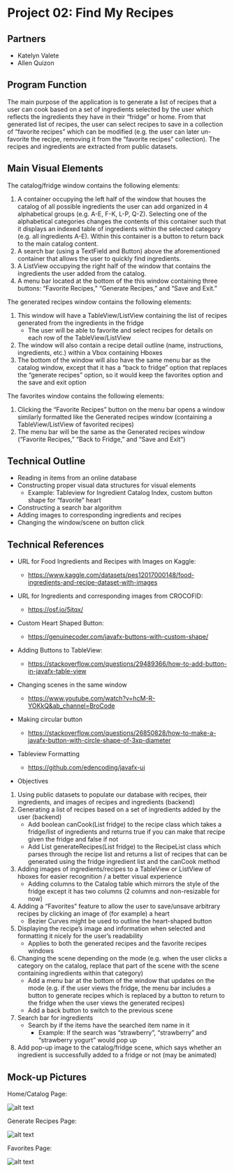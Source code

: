 # Project 02: Find My Recipes

## Partners
* Katelyn Valete
* Allen Quizon

## Program Function

The main purpose of the application is to generate a list of recipes that a user can cook based on a set of ingredients selected by the user which reflects the ingredients they have in their “fridge” or home. From that generated list of recipes, the user can select recipes to save in a collection of “favorite recipes” which can be modified (e.g. the user can later un-favorite the recipe, removing it from the “favorite recipes” collection). The recipes and ingredients are extracted from public datasets.

## Main Visual Elements
The catalog/fridge window contains the following elements:
1. A container occupying the left half of the window that houses the catalog of all possible ingredients the user can add organized in 4 alphabetical groups (e.g. A-E, F-K, L-P, Q-Z). Selecting one of the alphabetical categories changes the contents of this container such that it displays an indexed table of ingredients within the selected category (e.g. all ingredients A-E). Within this container is a button to return back to the main catalog content.
2. A search bar (using a TextField and Button) above the aforementioned container that allows the user to quickly find ingredients.
3. A ListView occupying the right half of the window that contains the ingredients the user added from the catalog. 
4. A menu bar located at the bottom of the this window containing three buttons: “Favorite Recipes,” “Generate Recipes,” and “Save and Exit.”

The generated recipes window contains the following elements:
1. This window will have a TableView/ListView containing the list of recipes generated from the ingredients in the fridge
    * The user will be able to favorite and select recipes for details on each row of the TableView/ListView
2. The window will also contain a recipe detail outline (name, instructions, ingredients, etc.) within a Vbox containing Hboxes
3. The bottom of the window will also have the same menu bar as the catalog window, except that it has a “back to fridge” option that replaces the “generate recipes” option, so it would keep the favorites option and the save and exit option

The favorites window contains the following elements:
1. Clicking the “Favorite Recipes” button on the menu bar opens a window similarly formatted like the Generated recipes window (containing a TableView/ListView of favorited recipes)
2. The menu bar will be the same as the Generated recipes window (“Favorite Recipes,” “Back to Fridge,” and “Save and Exit”)

## Technical Outline
* Reading in items from an online database
* Constructing proper visual data structures for visual elements
    * Example: Tableview for Ingredient Catalog Index, custom button shape for “favorite” heart
* Constructing a search bar algorithm
* Adding images to corresponding ingredients and recipes
* Changing the window/scene on button click

## Technical References
* URL for Food Ingredients and Recipes with Images on Kaggle:
    * https://www.kaggle.com/datasets/pes12017000148/food-ingredients-and-recipe-dataset-with-images
* URL for Ingredients and corresponding images from CROCOFID:
    * https://osf.io/5jtqx/
* Custom Heart Shaped Button:
    * https://genuinecoder.com/javafx-buttons-with-custom-shape/
* Adding Buttons to TableView:
    * https://stackoverflow.com/questions/29489366/how-to-add-button-in-javafx-table-view
* Changing scenes in the same window
    * https://www.youtube.com/watch?v=hcM-R-YOKkQ&ab_channel=BroCode
* Making circular button
    * https://stackoverflow.com/questions/26850828/how-to-make-a-javafx-button-with-circle-shape-of-3xp-diameter
* Tableview Formatting
    * https://github.com/edencoding/javafx-ui

* Objectives
1. Using public datasets to populate our database with recipes, their ingredients, and images of recipes and ingredients (backend)
2. Generating a list of recipes based on a set of ingredients added by the user (backend)
    * Add boolean canCook(List<Ingredient> fridge) to the recipe class which takes a fridge/list of ingredients and returns true if you can make that recipe given the fridge and false if not
    * Add List<Recipe> generateRecipes(List<Ingredient> fridge) to the RecipeList class which parses through the recipe list and returns a list of recipes that can be generated using the fridge ingredient list and the canCook method
3. Adding images of ingredients/recipes to a TableView or ListView of hboxes for easier recognition / a better visual experience
    * Adding columns to the Catalog table which mirrors the style of the fridge except it has two columns (2 columns and non-resizable for now) 
4. Adding a “Favorites” feature to allow the user to save/unsave arbitrary recipes by clicking an image of (for example) a heart
    * Bezier Curves might be used to outline the heart-shaped button
5. Displaying the recipe’s image and information when selected and formatting it nicely for the user’s readability 
    * Applies to both the generated recipes and the favorite recipes windows
6. Changing the scene depending on the mode (e.g. when the user clicks a category on the catalog, replace that part of the scene with the scene containing ingredients within that category)
    * Add a menu bar at the bottom of the window that updates on the mode (e.g. if the user views the fridge, the menu bar includes a button to generate recipes which is replaced by a button to return to the fridge when the user views the generated recipes)
    * Add a back button to switch to the previous scene
7. Search bar for ingredients
    * Search by if the items have the searched item name in it
        * Example: If the search was “strawberry”, “strawberry” and “strawberry yogurt” would pop up
8. Add pop-up image to the catalog/fridge scene, which says whether an ingredient is successfully added to a fridge or not (may be animated)

## Mock-up Pictures
Home/Catalog Page:

![alt text](home_page.jpeg)

Generate Recipes Page:  

![alt text](generate_recipes.jpeg)

Favorites Page:

![alt text](favorites_window.jpeg)